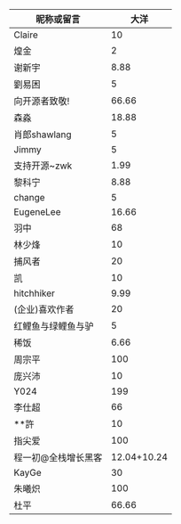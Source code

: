 | 昵称或留言      | 大洋    |
| ---------- | ----- |
| Claire     | 10    |
| 煌金         | 2     |
| 谢新宇        | 8.88  |
| 劉易困        | 5     |
| 向开源者致敬!    | 66.66 |
| 森淼         | 18.88 |
| 肖郎shawlang | 5     |
| Jimmy      | 5     |
| 支持开源~zwk | 1.99     |
| 黎科宁 | 8.88 |
| change | 5 |
| EugeneLee | 16.66 |
| 羽中 | 68 |
| 林少烽 | 10 |
| 捕风者 | 20 |
| 凯 | 10 |
| hitchhiker | 9.99 |
| (企业)喜欢作者 | 20 |
| 红鲤鱼与绿鲤鱼与驴 | 5 |
| 稀饭 | 6.66 |
| 周宗平 | 100 |
| 庞兴沛 | 10 |
| Y024 | 199 |
| 李仕超 | 66 |
| **許 | 10 |
| 指尖爱 | 100 |
| 程一初@全栈增长黑客 | 12.04+10.24 |
| KayGe | 30 |
| 朱曦炽 | 100 |
| 杜平 | 66.66 |